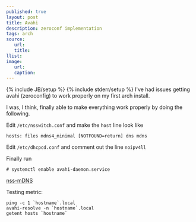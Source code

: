 ```yaml
---
published: true
layout: post
title: Avahi
description: zeroconf implementation
tags: arch
source:
   url:
   title:
llist:
image:
   url:
   caption:
---
```

{% include JB/setup %}
{% include stderr/setup %}
I've had issues getting avahi (zeroconfig) to work properly on my first arch install. 

I was, I think, finally able to make everything work properly by doing the following.

Edit `/etc/nsswitch.conf` and make the `host` line look like

	hosts: files mdns4_minimal [NOTFOUND=return] dns mdns

Edit `/etc/dhcpcd.conf` and comment out the line `noipv4ll`

Finally run

	# systemctl enable avahi-daemon.service
    

[nss-mDNS](http://0pointer.de/lennart/projects/nss-mdns/)

Testing metric:
	
	ping -c 1 `hostname`.local
	avahi-resolve -n `hostname`.local
	getent hosts `hostname`
